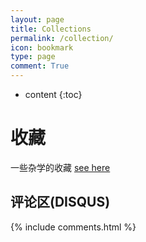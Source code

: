 ```yaml
---
layout: page
title: Collections
permalink: /collection/
icon: bookmark
type: page
comment: True
---
```


* content
{:toc}

# 收藏

一些杂学的收藏 [see here](https://www.zhihu.com/collection/60989957)

## 评论区(DISQUS)

{% include comments.html %}